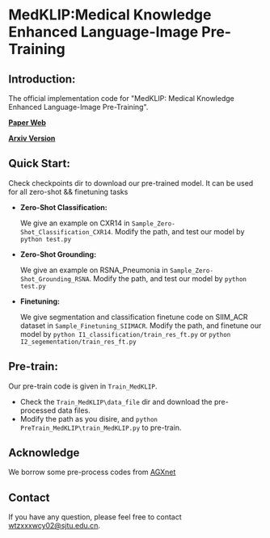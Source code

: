 # MedKLIP:Medical Knowledge Enhanced Language-Image Pre-Training

## Introduction: 


The official implementation  code for "MedKLIP: Medical Knowledge Enhanced Language-Image Pre-Training".

[**Paper Web**](https://chaoyi-wu.github.io/MedKLIP/) 

[**Arxiv Version**](https://arxiv.org/abs/2301.02228)

## Quick Start:
Check checkpoints dir to download our pre-trained model. It can be used for all zero-shot && finetuning tasks 

* **Zero-Shot Classification:**
    
    We give an example on CXR14 in ```Sample_Zero-Shot_Classification_CXR14```. Modify the path, and test our model by ```python test.py```
* **Zero-Shot Grounding:**
    
    We give an example on RSNA_Pneumonia in ```Sample_Zero-Shot_Grounding_RSNA```. Modify the path, and test our model by ```python test.py```
* **Finetuning:**
    
    We give segmentation and classification finetune code on SIIM_ACR dataset in ```Sample_Finetuning_SIIMACR```. Modify the path, and finetune our model by ```python I1_classification/train_res_ft.py``` or ```python I2_segementation/train_res_ft.py```

## Pre-train:
Our pre-train code is given in ```Train_MedKLIP```. 
* Check the ```Train_MedKLIP\data_file``` dir and download the pre-processed data files. 
* Modify the path as you disire, and ```python PreTrain_MedKLIP\train_MedKLIP.py``` to pre-train.

## Acknowledge
We borrow some pre-process codes from [AGXnet](https://github.com/batmanlab/AGXNet)

## Contact
If you have any question, please feel free to contact wtzxxxwcy02@sjtu.edu.cn.

